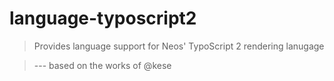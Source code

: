 # language-typoscript2

> Provides language support for Neos' TypoScript 2 rendering lanugage

> --- based on the works of @kese
